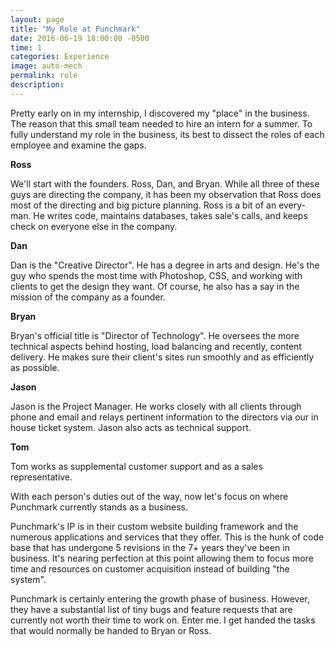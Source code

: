 ```yaml
---  
layout: page  
title: "My Role at Punchmark"  
date: 2016-06-19 18:00:00 -0500  
time: 1
categories: Experience  
image: auto-mech  
permalink: role  
description:
---  
```


Pretty early on in my internship, I discovered my "place" in the business. The reason that this small team needed to hire an intern for a summer. To fully understand my role in the business, its best to dissect the roles of each employee and examine the gaps.  

**Ross** 

We'll start with the founders. Ross, Dan, and Bryan. While all three of these guys are directing the company, it has been my observation that Ross does most of the directing and big picture planning. Ross is a bit of an every-man. He writes code, maintains databases, takes sale's calls, and keeps check on everyone else in the company. 

**Dan** 

Dan is the "Creative Director". He has a degree in arts and design. He's the guy who spends the most time with Photoshop, CSS, and working with clients to get the design they want. Of course, he also has a say in the mission of the company as a founder.

**Bryan**

Bryan's official title is "Director of Technology". He oversees the more technical aspects behind hosting, load balancing and recently, content delivery. He makes sure their client's sites run smoothly and as efficiently as possible.

**Jason** 

Jason is the Project Manager. He works closely with all clients through phone and email and relays pertinent information to the directors via our in house ticket system. Jason also acts as technical support.

**Tom** 

Tom works as supplemental customer support and as a sales representative. 

With each person's duties out of the way, now let's focus on where Punchmark currently stands as a business. 

Punchmark's IP is in their custom website building framework and the numerous applications and services that they offer. This is the hunk of code base that has undergone 5 revisions in the 7+ years they've been in business. It's nearing perfection at this point allowing them to focus more time and resources on customer acquisition instead of building "the system".

Punchmark is certainly entering the growth phase of business. However, they have a substantial list of tiny bugs and feature requests that are currently not worth their time to work on. Enter me. I get handed the tasks that would normally be handed to Bryan or Ross.
